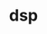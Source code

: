 ---
title: "dsp"
description: "Цифровая обработка сигналов при работе с радио сигналами. Практическая реализация для SDR платформ"
---